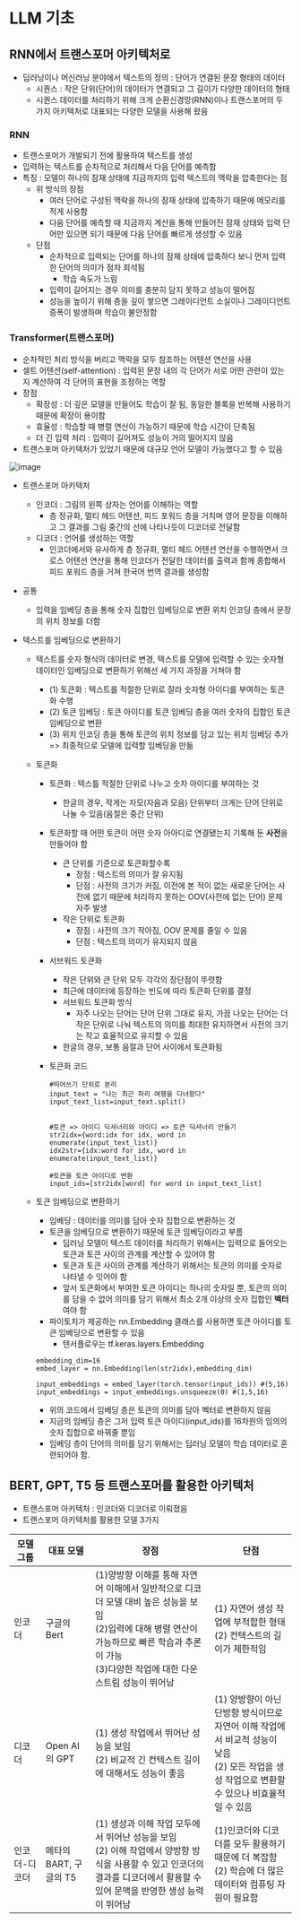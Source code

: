 # LLM 기초
## RNN에서 트랜스포머 아키텍처로
- 딥러닝이나 머신러닝 분야에서 텍스트의 정의 : 단어가 연결된 문장 형태의 데이터
  - 시퀀스 : 작은 단위(단어)의 데이터가 연결되고 그 길이가 다양한 데이터의 형태
  - 시퀀스 데이터를 처리하기 위해 크게 순환신경망(RNN)이나 트랜스포머의 두 가지 아키텍처로 대표되는 다양한 모델을 사용해 왔음
### RNN
- 트랜스포머가 개발되기 전에 활용하여 텍스트를 생성
- 입력하는 텍스트를 순차적으로 처리해서 다음 단어를 예측함
- 특징 : 모델이 하나의 잠재 상태에 지금까지의 입력 텍스트의 맥락을 압축한다는 점
  - 위 방식의 장점
    - 여러 단어로 구성된 맥락을 하나의 잠재 상태에 압축하기 때문에 메모리를 적게 사용함
    - 다음 단어를 예측할 때 지금까지 계산을 통해 만들어진 잠재 상태와 입력 단어만 있으면 되기 때문에 다음 단어를 빠르게 생성할 수 있음
  - 단점
    - 순차적으로 입력되는 단어를 하나의 잠재 상태에 압축하다 보니 먼저 입력한 단어의 의미가 점차 희석됨
      - 학습 속도가 느림
    - 입력이 길어지는 경우 의미를 충분히 담지 못하고 성능이 떨어짐
    - 성능을 높이기 위해 층을 깊이 쌓으면 그레이디언트 소실이나 그레이디언트 증폭이 발생하며 학습이 불안정함

### Transformer(트랜스포머)
- 순차적인 처리 방식을 버리고 맥락을 모두 참조하는 어텐션 연산을 사용
- 셀트 어텐션(self-attention) : 입력된 문장 내의 각 단어가 서로 어떤 관련이 있는지 계산하여 각 단어의 표현을 조정하는 역할
- 장점
  - 확장성 : 더 깊은 모델을 만들어도 학습이 잘 됨, 동일한 블록을 반복해 사용하기 때문에 확장이 용이함
  - 효율성 : 학습할 때 병렬 연산이 가능하기 때문에 학습 시간이 단축됨
  - 더 긴 입력 처리 : 입력이 길어져도 성능이 거의 떨어지지 않음
- 트랜스포머 아키텍처가 있었기 때문에 대규모 언어 모델이 가능했다고 할 수 있음

![image](https://github.com/user-attachments/assets/78bc6a62-e192-4efe-b679-06c98724eadb)

- 트랜스포머 아키텍처
  - 인코더 : 그림의 왼쪽 상자는 언어를 이해하는 역할
    - 층 정규화, 멀티 헤드 어텐션, 피드 포워드 층을 거치며 영어 문장을 이해하고 그 결과를 그림 중간의 선에 나타나듯이 디코더로 전달함
  - 디코더 : 언어를 생성하는 역할
    - 인코더에서와 유사하게 층 정규화, 멀티 헤드 어텐션 연산을 수행하면서 크로스 어텐션 연산을 통해 인코더가 전달한 데이터를 출력과 함께 종합해서 피드 포워드 층을 거쳐 한국어 번역 결과를 생성함
- 공통
  - 입력을 임베딩 층을 통해 숫자 집합인 임베딩으로 변환 위치 인코딩 층에서 문장의 위치 정보를 더함

- 텍스트를 임베딩으로 변환하기
  - 텍스트를 숫자 형식의 데이터로 변경, 텍스트를 모델에 입력할 수 있는 숫자형 데이터인 임베딩으로 변환하기 위해선 세 가지 과정을 거쳐야 함
    - (1) 토큰화 : 텍스트를 적절한 단위로 잘라 숫자형 아이디를 부여하는 토큰화 수행
    - (2) 토큰 임베딩 : 토큰 아이디를 토큰 임베딩 층을 여러 숫자의 집합인 토큰 임베딩으로 변환
    - (3) 위치 인코딩 층을 통해 토큰의 위치 정보를 담고 있는 위치 임베딩 추가=> 최종적으로 모델에 입력할 임베딩을 만듦

  - 토큰화
    - 토큰화 : 텍스틀 적절한 단위로 나누고 숫자 아이디를 부여하는 것
      - 한글의 경우, 작게는 자모(자음과 모음) 단위부터 크게는 단어 단위로 나눌 수 있음(음절은 중간 단위)
    - 토큰화할 때 어떤 토큰이 어떤 숫자 아아디로 연결됐는지 기록해 둔 **사전**을 만들어야 함
      - 큰 단위를 기준으로 토큰화할수록
        - 장점 : 텍스트의 의미가 잘 유지됨
        - 단점 : 사전의 크기가 커짐, 이전에 본 적이 없는 새로운 단어는 사전에 없기 때문에 처리하지 못하는 OOV(사전에 없는 단어) 문제 자주 발생
      - 작은 단위로 토큰화
        - 장점 : 사전의 크기 작아짐, OOV 문제를 줄일 수 있음
        - 단점 : 텍스트의 의미가 유지되지 않음
    - 서브워드 토큰화
      - 작은 단위와 큰 단위 모두 각각의 장단점이 뚜렷함
      - 최근에 데이터에 등장하는 빈도에 따라 토큰화 단위를 결정
      - 서브워드 토큰화 방식
        - 자주 나오는 단어는 단어 단위 그대로 유지, 가끔 나오는 단어는 더 작은 단위로 나눠 텍스트의 의미를 최대한 유지하면서 사전의 크기는 작고 효율적으로 유지할 수 있음
      - 한글의 경우, 보통 음절과 단어 사이에서 토큰화됨

    - 토큰화 코드
      ~~~
      #띄어쓰기 단위로 분리
      input_text = "나는 최근 파리 여행을 다녀왔다"
      input_text_list=input_text.split()


      #토큰 => 아이디 딕셔너리와 아이디 => 토큰 딕셔너리 만들기
      str2idx={word:idx for idx, word in enumerate(input_text_list)}
      idx2str={idx:word for idx, word in enumerate(input_text_list)}

      #토큰을 토큰 아이디로 변환
      input_ids=[str2idx[word] for word in input_text_list]

      ~~~
      
  - 토큰 임베딩으로 변환하기
    - 임베딩 : 데이터를 의미를 담아 숫자 집합으로 변환하는 것
    - 토큰을 임베딩으로 변환하기 때문에 토큰 임베딩이라고 부름
      - 딥러닝 모델이 텍스트 데이터를 처리하기 위해서는 입력으로 들어오는 토큰과 토큰 사이의 관계를 계산할 수 있어야 함
      - 토큰과 토큰 사이의 관계를 계산하기 위해서는 토큰의 의미를 숫자로 나타낼 수 잇어야 함
      - 앞서 토큰화에서 부여한 토큰 아이디는 하나의 숫자일 뿐, 토큰의 의미를 담을 수 없어 의미를 담기 위해서 최소 2개 이상의 숫자 집합인 **벡터**여야 함
    - 파이토치가 제공하는 nn.Embedding 클래스를 사용하면 토큰 아이디를 토큰 임베딩으로 변환할 수 있음
      - 텐서플로우는 tf.keras.layers.Embedding

    ~~~
    embedding_dim=16
    embed_layer = nn.Embedding(len(str2idx),embedding_dim)

    input_embeddings = embed_layer(torch.tensor(input_ids)) #(5,16)
    input_embeddings = input_embeddings.unsqueeze(0) #(1,5,16)
    ~~~

    - 위의 코드에서 임베딩 층은 토큰의 의미를 담아 벡터로 변환하지 않음
    - 지금의 임베딩 층은 그저 입력 토큰 아이디(input_ids)를 16차원의 임의의 숫자 집합으로 바꿔줄 뿐임
    - 임베딩 층이 단어의 의미를 담기 위해서는 딥러닝 모델이 학습 데이터로 훈련되어야 함.
    
    
## BERT, GPT, T5 등 트랜스포머를 활용한 아키텍처
- 트랜스포머 아키텍처 : 인코더와 디코더로 이뤄졌음
- 트랜스포머 아키텍처를 활용한 모델 3가지

|모델 그룹|대표 모델|장점|단점|
|---------|-------|---|----|
|인코더|구글의 Bert|(1)양방향 이해를 통해 자연어 이해에서 일반적으로 디코더 모델 대비 높은 성능을 보임 <br> (2)입력에 대해 병렬 연산이 가능하므로 빠른 학습과 추론이 가능 <br> (3)다양한 작업에 대한 다운스트림 성능이 뛰어남|(1) 자연어 생성 작업에 부적합한 형태 <br> (2) 컨텍스트의 길이가 제한적임|
|디코더|Open AI의 GPT|(1) 생성 작업에서 뛰어난 성능을 보임 <br> (2) 비교적 긴 컨텍스트 길이에 대해서도 성능이 좋음|(1) 양방향이 아닌 단방향 방식이므로 자연어 이해 작업에서 비교적 성능이 낮음 <br> (2) 모든 작업을 생성 작업으로 변환할 수 있으나 비효율적일 수 있음|
|인코더-디코더|메타의 BART, 구글의 T5|(1) 생성과 이해 작업 모두에서 뛰어난 성능을 보임 <br> (2) 이해 작업에서 양방향 방식을 사용할 수 있고 인코더의 결과를 디코더에서 활용할 수 있어 문맥을 반영한 생성 능력이 뛰어남|(1)인코더와 디코더를 모두 활용하기 때문에 더 복잡함 <br> (2) 학습에 더 많은 데이터와 컴퓨팅 자원이 필요함|
